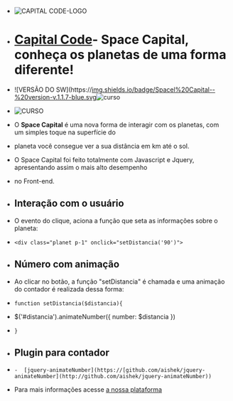 


   -   ![CAPITAL CODE-LOGO](http://[capitalcode.com.br/spacecapital.jpg](http://capitalcode.com.br/spacecapital.jpg))

-   # [Capital Code]([http://capitalcode.com.br](http://capitalcode.com.br))- Space Capital, conheça os planetas de uma forma diferente! #

-   ![VERSÃO DO SW](https://[img.shields.io/badge/Spacel%20Capital--%20version-v.1.1.7-blue.svg](http://img.shields.io/badge/Spacel%20Capital--%20version-v.1.1.7-blue.svg)![curso](https://img.shields.io/badge/curso-01-orange.svg)

-   ![CURSO](https://[img.shields.io/badge/Curso-01-orange.svg](http://img.shields.io/badge/Curso-01-orange.svg))

-   O **Space  Capital**  é uma nova forma de interagir com os planetas, com um simples toque na superfície do  
-   planeta você consegue ver a sua distância em km até o sol.

-   O Space  Capital foi feito totalmente com Javascript e Jquery, apresentando assim o mais alto desempenho 
-   no  Front-end.

-   ## Interação com o usuário

-   O evento do clique, aciona a função que seta as informações sobre o planeta:

-     <div class="planet p-1" onclick="setDistancia('90')">

-   ##  Número com animação

-   Ao clicar no botão, a função "setDistancia"  é chamada e uma animação do contador é realizada dessa forma:

-     function setDistancia($distancia){
-    $('#distancia').animateNumber({ number: $distancia })
-     }

-   ## Plugin para contador

-     -  [jquery-animateNumber](https://[github.com/aishek/jquery-animateNumber](http://github.com/aishek/jquery-animateNumber))

-   Para mais informações acesse [a nossa plataforma](http://[capitalcode.com](http://capitalcode.com).br)
